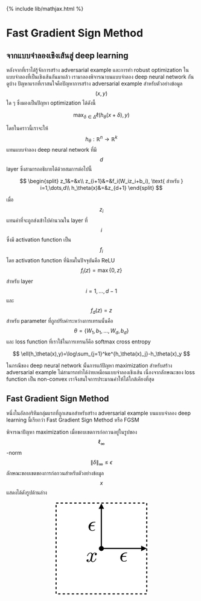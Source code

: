 {% include lib/mathjax.html %}
# Fast Gradient Sign Method

## จากแบบจำลองเชิงเส้นสู่ deep learning
หลังจากที่เราได้รู้จักการสร้าง adversarial example และการทำ robust optimization ในแบบจำลองที่เป็นเชิงเส้นกันมาแล้ว 
เรามาลองพิจารณาบนแบบจำลอง deep neural network กันดูบ้าง ปัญหาแรกที่เราสนใจคือปัญหาการสร้าง adversarial example
สำหรับตัวอย่างข้อมูล $$(x,y)$$ ใด ๆ ซึ่งมองเป็นปัญหา optimization ได้ดังนี้

$$
\max_{\delta\in\Delta}\ell(h_\theta(x+\delta),y)
$$

โดยในคราวนี้เราจะให้ $$h_\theta:\mathbb{R}^n\rightarrow\mathbb{R}^k$$ แทนแบบจำลอง deep neural network ที่มี $$d$$ layer ซึ่งสามารถอธิบายได้ด้วยสมการต่อไปนี้

$$
\begin{split}
z_1&=&x\\
z_{i+1}&=&f_i(W_iz_i+b_i), \text{ สำหรับ } i=1,\dots,d\\
h_\theta(x)&=&z_{d+1}
\end{split}
$$

เมื่อ $$z_i$$ แทนค่าที่จะถูกส่งเข้าไปคำนวณใน layer ที่ $$i$$ ซึ่งมี activation function เป็น $$f_i$$ โดย activation function ที่นิยมในปัจจุบันคือ ReLU $$f_i(z)=\max\{0,z\}$$ สำหรับ layer $$i=1,\dots,d-1$$ และ $$f_d(z)=z$$ สำหรับ parameter ที่ถูกปรับค่าระหว่างการเทรนนั้นคือ $$\theta=\{W_1,b_1,\dots,W_d,b_d\}$$ และ loss function ที่เราใช้ในการเทรนก็คือ softmax cross entropy

$$
\ell(h_\theta(x),y)=\log\sum_{j=1}^ke^{h_\theta(x)_j}-h_\theta(x)_y
$$

ในกรณีของ deep neural network นั้นการแก้ปัญหา maximization สำหรับสร้าง adversarial example ไม่สามารถทำได้ง่ายเหมือนแบบจำลองเชิงเส้น เนื่องจากลักษณะของ loss function เป็น non-convex เราจึงสนใจการประมาณค่าให้ได้ใกล้เคียงที่สุด

## Fast Gradient Sign Method
หนึ่งในอัลกอริทึมกลุ่มแรกที่ถูกเสนอสำหรับสร้าง adversarial example บนแบบจำลอง deep learning นี้เรียกว่า Fast Gradient Sign Method หรือ FGSM

พิจารณาปัญหา maximization เมื่อขอบเขตการก่อกวนอยู่ในรูปของ $$\ell_\infty$$-norm $$\|\delta\|_\infty\leq\epsilon$$ ลักษณะขอบเขตของการก่อกวนสำหรับตัวอย่างข้อมูล $$x$$ แสดงได้ดังรูปด้านล่าง

<p align="center">
<img width="250" src="https://raw.githubusercontent.com/vacharapat/Adversarial-Machine-Learning/master/images/perturbation.png">
</p>
